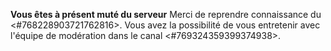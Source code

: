 **Vous êtes à présent muté du serveur**
Merci de reprendre connaissance du <#768228903721762816>.
Vous avez la possibilité de vous entretenir avec l'équipe de modération dans le canal <#769324359399374938>.